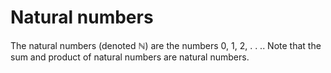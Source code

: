 # Natural numbers
The natural numbers (denoted $\mathbb{N}$) are the numbers 0, 1, 2, . . .. Note that the sum and product of natural numbers are natural numbers.